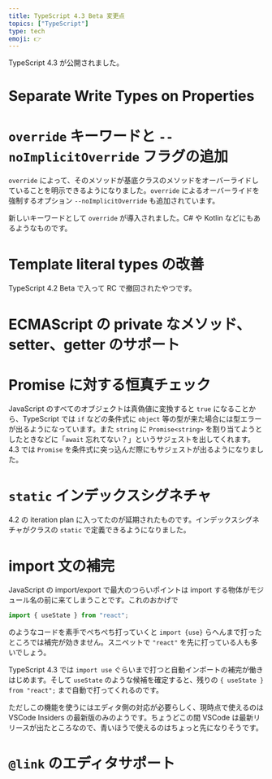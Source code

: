 ```yaml
---
title: TypeScript 4.3 Beta 変更点
topics: ["TypeScript"]
type: tech
emoji: 👉
---
```


TypeScript 4.3 が公開されました。

# Separate Write Types on Properties

# `override` キーワードと `--noImplicitOverride` フラグの追加

`override` によって、そのメソッドが基底クラスのメソッドをオーバーライドしていることを明示できるようになりました。`override` によるオーバーライドを強制するオプション `--noImplicitOverride` も追加されています。

新しいキーワードとして `override` が導入されました。C# や Kotlin などにもあるようなものです。

# Template literal types の改善

TypeScript 4.2 Beta で入って RC で撤回されたやつです。

# ECMAScript の private なメソッド、setter、getter のサポート

# Promise に対する恒真チェック

JavaScript のすべてのオブジェクトは真偽値に変換すると `true` になることから、TypeScript では `if` などの条件式に `object` 等の型が来た場合には型エラーが出るようになっています。また `string` に `Promise<string>` を割り当てようとしたときなどに「`await` 忘れてない？」というサジェストを出してくれます。4.3 では `Promise` を条件式に突っ込んだ際にもサジェストが出るようになりました。

# `static` インデックスシグネチャ

4.2 の iteration plan に入ってたのが延期されたものです。インデックスシグネチャがクラスの `static` で定義できるようになりました。

# import 文の補完

JavaScript の import/export で最大のつらいポイントは import する物体がモジュール名の前に来てしまうことです。これのおかげで

```ts
import { useState } from "react";
```

のようなコードを素手でぺちぺち打っていくと `import {use}` らへんまで打ったところでは補完が効きません。スニペットで `"react"` を先に打っている人も多いでしょう。

TypeScript 4.3 では `import use` ぐらいまで打つと自動インポートの補完が働きはじめます。そして `useState` のような候補を確定すると、残りの `{ useState } from "react";` まで自動で打ってくれるのです。

ただしこの機能を使うにはエディタ側の対応が必要らしく、現時点で使えるのは VSCode Insiders の最新版のみのようです。ちょうどこの間 VSCode は最新リリースが出たところなので、青いほうで使えるのはちょっと先になりそうです。

# `@link` のエディタサポート
